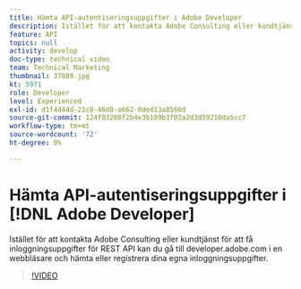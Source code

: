 ```yaml
---
title: Hämta API-autentiseringsuppgifter i Adobe Developer
description: Istället för att kontakta Adobe Consulting eller kundtjänst för att få inloggningsuppgifter för REST API kan du gå till developer.adobe.com i en webbläsare och hämta eller registrera dina egna inloggningsuppgifter.
feature: API
topics: null
activity: develop
doc-type: technical video
team: Technical Marketing
thumbnail: 37889.jpg
kt: 5971
role: Developer
level: Experienced
exl-id: d1f4d44d-22c8-46d8-a662-0ded13a8566d
source-git-commit: 124f03208f2b4e3b109b3f02a2d3d59210da5cc7
workflow-type: tm+mt
source-wordcount: '72'
ht-degree: 0%

---
```


# Hämta API-autentiseringsuppgifter i [!DNL Adobe Developer]

Istället för att kontakta Adobe Consulting eller kundtjänst för att få inloggningsuppgifter för REST API kan du gå till developer.adobe.com i en webbläsare och hämta eller registrera dina egna inloggningsuppgifter.

>[!VIDEO](https://video.tv.adobe.com/v/37889/?quality=12&learn=on)
